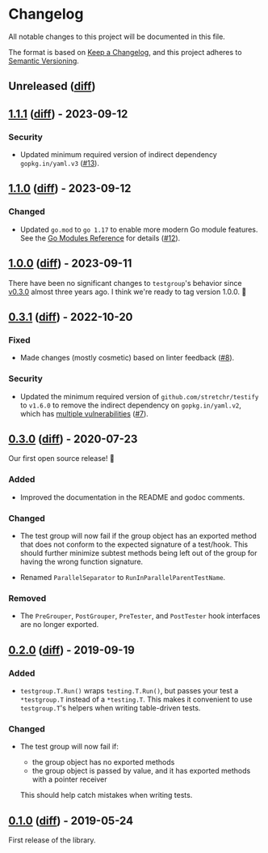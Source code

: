 # Changelog

All notable changes to this project will be documented in this file.

The format is based on [Keep a Changelog][], and this project adheres to
[Semantic Versioning][].

[keep a changelog]: https://keepachangelog.com/en/1.0.0/
[semantic versioning]: https://semver.org/spec/v2.0.0.html

## Unreleased ([diff][diff-unreleased])

## [1.1.1][] ([diff][diff-1.1.1]) - 2023-09-12

### Security

- Updated minimum required version of indirect dependency `gopkg.in/yaml.v3`
  ([#13][pr-13]).

## [1.1.0][] ([diff][diff-1.1.0]) - 2023-09-12

### Changed

- Updated `go.mod` to `go 1.17` to enable more modern Go module features. See
  the [Go Modules Reference](https://go.dev/ref/mod#go-mod-file-go) for details
  ([#12][pr-12]).

## [1.0.0][] ([diff][diff-1.0.0]) - 2023-09-11

There have been no significant changes to `testgroup`'s behavior since
[v0.3.0][0.3.0] almost three years ago. I think we're ready to tag version
1.0.0. :tada:

## [0.3.1][] ([diff][diff-0.3.1]) - 2022-10-20

### Fixed

- Made changes (mostly cosmetic) based on linter feedback ([#8][pr-8]).

### Security

- Updated the minimum required version of `github.com/stretchr/testify` to
  `v1.6.0` to remove the indirect dependency on `gopkg.in/yaml.v2`, which has
  [multiple vulnerabilities](https://pkg.go.dev/gopkg.in/yaml.v2?tab=versions)
  ([#7][pr-7]).

## [0.3.0][] ([diff][diff-0.3.0]) - 2020-07-23

Our first open source release! :tada:

### Added

- Improved the documentation in the README and godoc comments.

### Changed

- The test group will now fail if the group object has an exported method that
  does not conform to the expected signature of a test/hook. This should further
  minimize subtest methods being left out of the group for having the wrong
  function signature.

- Renamed `ParallelSeparator` to `RunInParallelParentTestName`.

### Removed

- The `PreGrouper`, `PostGrouper`, `PreTester`, and `PostTester` hook interfaces
  are no longer exported.

## [0.2.0][] ([diff][diff-0.2.0]) - 2019-09-19

### Added

- `testgroup.T.Run()` wraps `testing.T.Run()`, but passes your test a
  `*testgroup.T` instead of a `*testing.T`. This makes it convenient to use
  `testgroup.T`'s helpers when writing table-driven tests.

### Changed

- The test group will now fail if:

  - the group object has no exported methods
  - the group object is passed by value, and it has exported methods with a
    pointer receiver

  This should help catch mistakes when writing tests.

## [0.1.0][] ([diff][diff-0.1.0]) - 2019-05-24

First release of the library.

[pr-7]: https://github.com/bloomberg/go-testgroup/pull/7
[pr-8]: https://github.com/bloomberg/go-testgroup/pull/8
[pr-12]: https://github.com/bloomberg/go-testgroup/pull/12
[pr-13]: https://github.com/bloomberg/go-testgroup/pull/13
[diff-unreleased]:
  https://github.com/bloomberg/go-testgroup/compare/v1.1.1...HEAD
  "unreleased changes since 1.1.0"
[diff-1.1.1]:
  https://github.com/bloomberg/go-testgroup/compare/v1.1.0...v1.1.1
  "changes from 1.1.0 to 1.1.1"
[diff-1.1.0]:
  https://github.com/bloomberg/go-testgroup/compare/v1.0.0...v1.1.0
  "changes from 1.0.0 to 1.1.0"
[diff-1.0.0]:
  https://github.com/bloomberg/go-testgroup/compare/v0.3.1...v1.0.0
  "changes from 0.3.1 to 1.0.0"
[diff-0.3.1]:
  https://github.com/bloomberg/go-testgroup/compare/v0.3.0...v0.3.1
  "changes from 0.3.0 to 0.3.1"
[diff-0.3.0]:
  https://github.com/bloomberg/go-testgroup/compare/v0.2.0...v0.3.0
  "changes from 0.2.0 to 0.3.0"
[diff-0.2.0]:
  https://github.com/bloomberg/go-testgroup/compare/v0.1.0...v0.2.0
  "changes from 0.1.0 to 0.2.0"
[diff-0.1.0]:
  https://github.com/bloomberg/go-testgroup/commits/v0.1.0
  "changes from root to 0.1.0"
[1.1.1]:
  https://github.com/bloomberg/go-testgroup/releases/tag/v1.1.1
  "version 1.1.1"
[1.1.0]:
  https://github.com/bloomberg/go-testgroup/releases/tag/v1.1.0
  "version 1.1.0"
[1.0.0]:
  https://github.com/bloomberg/go-testgroup/releases/tag/v1.0.0
  "version 1.0.0"
[0.3.1]:
  https://github.com/bloomberg/go-testgroup/releases/tag/v0.3.1
  "version 0.3.1"
[0.3.0]:
  https://github.com/bloomberg/go-testgroup/releases/tag/v0.3.0
  "version 0.3.0"
[0.2.0]:
  https://github.com/bloomberg/go-testgroup/releases/tag/v0.2.0
  "version 0.2.0"
[0.1.0]:
  https://github.com/bloomberg/go-testgroup/releases/tag/v0.1.0
  "version 0.1.0"
